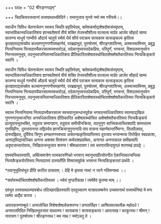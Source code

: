 +++
title = "02 श्रीरङ्गगद्यम्"

+++
चिदचित्परतत्वानां तत्वयाथार्थ्यवेदिने। रामानुजाय मुनये नमो मम गरीयसे।।

स्वाधीन त्रिविध चेतनाचेतन स्वरूप स्थिति प्रवृतिभेदम्, क्लेशकर्माद्यशेषदोषासंस्पृष्टम्, स्वाभाविकानवधिकातिशय ज्ञानबलैश्वर्य वीर्य शक्ति तेजस्सौशील्य वात्सल्य मार्दव आर्जव सौहार्द साम्य कारुण्य माधुर्य गाम्भीर्य औदार्य चातुर्य स्थैर्य धैर्य शौर्य पराक्रम सत्यकाम सत्सङ्कल्प कृतित्व कृतज्ञताद्यसंख्येय कल्याणगुणगणौघमहार्णवं, परब्रह्मभूतं, पुरुषोत्तमं, श्रीरङ्गशायिनम्, अस्मत्स्वामिनम्, प्रबुद्ध नित्यनियाम्य नित्यदास्यैकरसात्मस्वभावोऽहं, तदेकानुभवस्तदेकप्रियः, परिपूर्णं, भगवन्तं, विशदतमानुभवेन निरन्तरमनुभूय, तदनुभवजनितानवधिकातिशय प्रीतिकारिताशेषावस्थोचिताशेषशेषतैकरतिरूप नित्यकिङ्करो भवानि ।

स्वाधीन त्रिविध चेतनाचेतन स्वरूप स्थिति प्रवृतिभेदम्, क्लेशकर्माद्यशेषदोषासंस्पृष्टम्, स्वाभाविकानवधिकातिशय ज्ञानबलैश्वर्य वीर्य शक्ति तेजस्सौशील्य वात्सल्य मार्दव आर्जव सौहार्द साम्य कारुण्य माधुर्य गाम्भीर्य औदार्य चातुर्य स्थैर्य धैर्य शौर्य पराक्रम सत्यकाम सत्सङ्कल्प कृतित्व कृतज्ञताद्यसंख्येय कल्याणगुणगणौघमहार्णवं, परब्रह्मभूतं, पुरुषोत्तमं, श्रीरङ्गशायिनम्, अस्मत्स्वामिनम्, प्रबुद्ध नित्यनियाम्य नित्यदास्यैकरसात्मस्वभावोऽहं, तदेकानुभवस्तदेकप्रियः, परिपूर्णं, भगवन्तं, विशदतमानुभवेन निरन्तरमनुभूय, तदनुभवजनितानवधिकातिशय प्रीतिकारिताशेषावस्थोचिताशेषशेषतैकरतिरूप नित्यकिङ्करो भवानि ।

स्वात्म नित्यनियाम्य नित्यदास्यैकरसात्म स्वभावानुसन्धानपूर्वक भगवदनवधिकातिशय स्वाम्याद्यखिल गुणगणानुभवजनित अनवधिकातिशय प्रीतिकारित अशेषावस्थोचित अशेषशेषतैकरतिरूप नित्यकैङ्कर्य प्रात्युपायभूतभक्ति, तदुपाय सम्यग्ज्ञान, तदुपाय समीचीनक्रिया, तदनुगुण सात्त्विकतास्तिक्यादि समस्तात्म गुणविहीनः, दुरुत्तरानन्त तद्विपर्यय ज्ञानक्रियानुगुणानादि पाप वासना महार्णवान्तर्निमग्नः, तिलतैलवत्, दारुवह्निवत्, दुर्विवेच त्रिगुण क्षणक्षरणस्वभाव अचेतनप्रकृतिव्याप्तिरूप दुरत्यय भगवन्माया तिरोहित स्वप्रकाशः, अनाद्यविद्यासञ्चित अनन्त अशक्य विस्रंसन कर्मपाशप्रग्रथितः, अनागत अनन्तकाल समीक्षयापि अदृष्टसन्तारोपायः, निखिलजन्तुजात शरण्य ! श्रीमन्नारायण ! तव चरणारविन्दयुगलं शरणमहं प्रपद्ये ।

एवमवस्थितस्यापि, अर्थित्वमात्रेण परमकारुणिको भगवान् स्वानुभवप्रीत्योपनीत ऐकान्तिकात्यन्तिक नित्यकैङ्कर्यरतिरूप नित्यदास्यं दास्यतीति विश्वासपूर्वकं भगवन्तं नित्यकिङ्करतां प्रार्थये ।

*तवानुभूतिसंभूत प्रीति कारित दासताम् । देहि मे कृपया नाथ! न जाने गतिमन्यथा ।।

*सर्वावस्थोचिताशेषशेषतैकरतिस्तव । भवेयं पुण्डरीकाक्ष ! त्वमेवैवं कुरुष्व माम् ।।

एवंभूत तत्त्वयाथात्म्यावबोध तदिच्छारहितस्यापि एतदुच्चारण मात्रावलम्बनेन उच्यमानार्थ परमार्थनिष्ठं मे मनः त्वमेव अद्यैव कारय ।

अपारकरुणाम्बुधे ! अनालोचित विशेषाशेषलोकशरण्य ! प्रणतार्तिहर ! आश्रितवात्सल्यैक महोदधे ! अनवरतविदित निखिलभूतजात याथात्म्य ! सत्यकाम ! सत्यसङ्कल्प ! आपत्सख ! काकुत्स्थ ! श्रीमन् ! नारायण ! पुरुषोत्तम ! श्रीरङ्गनाथ ! मम नाथ ! नमोऽस्तु ते ।